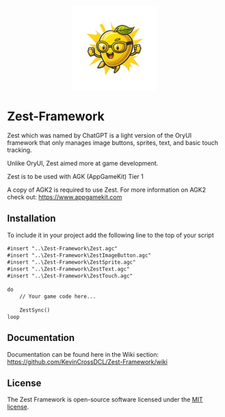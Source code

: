 <p align="center">
  <img width="200" src="https://github.com/KevinCrossDCL/Zest-Framework/blob/main/Logos/Zest-Logo-Transparent.png" alt="Zest logo">
</p>

# Zest-Framework
Zest which was named by ChatGPT is a light version of the OryUI framework that only manages image buttons, sprites, text, and basic touch tracking.

Unlike OryUI, Zest aimed more at game development.

Zest is to be used with AGK (AppGameKit) Tier 1

A copy of AGK2 is required to use Zest. For more information on AGK2 check out: https://www.appgamekit.com

## Installation
To include it in your project add the following line to the top of your script

```
#insert "..\Zest-Framework\Zest.agc"
#insert "..\Zest-Framework\ZestImageButton.agc"
#insert "..\Zest-Framework\ZestSprite.agc"
#insert "..\Zest-Framework\ZestText.agc"
#insert "..\Zest-Framework\ZestTouch.agc"

do
	// Your game code here...
	
	ZestSync()
loop
```

## Documentation
Documentation can be found here in the Wiki section: https://github.com/KevinCrossDCL/Zest-Framework/wiki

## License
The Zest Framework is open-source software licensed under the [MIT license](https://opensource.org/licenses/MIT).